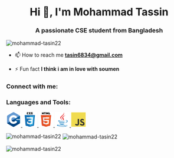 <h1 align="center">Hi 👋, I'm Mohammad Tassin</h1>
<h3 align="center">A passionate CSE student from Bangladesh</h3>

<p align="left"> <img src="https://komarev.com/ghpvc/?username=mohammad-tasin22&label=Profile%20views&color=0e75b6&style=flat" alt="mohammad-tasin22" /> </p>

- 📫 How to reach me **tasin6834@gmail.com**

- ⚡ Fun fact **I think i am in love with soumen**

<h3 align="left">Connect with me:</h3>
<p align="left">
</p>

<h3 align="left">Languages and Tools:</h3>
<p align="left"> <a href="https://www.w3schools.com/cpp/" target="_blank" rel="noreferrer"> <img src="https://raw.githubusercontent.com/devicons/devicon/master/icons/cplusplus/cplusplus-original.svg" alt="cplusplus" width="40" height="40"/> </a> <a href="https://www.w3schools.com/css/" target="_blank" rel="noreferrer"> <img src="https://raw.githubusercontent.com/devicons/devicon/master/icons/css3/css3-original-wordmark.svg" alt="css3" width="40" height="40"/> </a> <a href="https://www.w3.org/html/" target="_blank" rel="noreferrer"> <img src="https://raw.githubusercontent.com/devicons/devicon/master/icons/html5/html5-original-wordmark.svg" alt="html5" width="40" height="40"/> </a> <a href="https://www.java.com" target="_blank" rel="noreferrer"> <img src="https://raw.githubusercontent.com/devicons/devicon/master/icons/java/java-original.svg" alt="java" width="40" height="40"/> </a> <a href="https://developer.mozilla.org/en-US/docs/Web/JavaScript" target="_blank" rel="noreferrer"> <img src="https://raw.githubusercontent.com/devicons/devicon/master/icons/javascript/javascript-original.svg" alt="javascript" width="40" height="40"/> </a> </p>

<p><img align="left" src="https://github-readme-stats.vercel.app/api/top-langs?username=mohammad-tasin22&show_icons=true&locale=en&layout=compact" alt="mohammad-tasin22" /></p>

<p>&nbsp;<img align="center" src="https://github-readme-stats.vercel.app/api?username=mohammad-tasin22&show_icons=true&locale=en" alt="mohammad-tasin22" /></p>

<p><img align="center" src="https://github-readme-streak-stats.herokuapp.com/?user=mohammad-tasin22&" alt="mohammad-tasin22" /></p>
